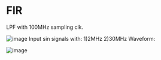 # FIR
LPF with 100MHz sampling clk.

![image](https://github.com/user-attachments/assets/9843bdc1-aaed-4679-9c90-0f95f0b7afba)
Input sin signals with: 1)2MHz
                        2)30MHz
Waveform:

![image](https://github.com/user-attachments/assets/054b1268-89b2-4db4-a7f3-161b46a932d3)
